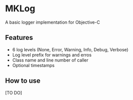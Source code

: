 MKLog
=====

A basic logger implementation for Objective-C

Features
--------

- 6 log levels (None, Error, Warning, Info, Debug, Verbose)
- Log level prefix for warnings and erros
- Class name and line number of caller
- Optional timestamps

How to use
----------

[TO DO]


